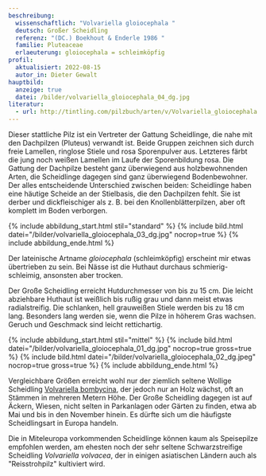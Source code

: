 ```yaml
---
beschreibung:
  wissenschaftlich: "Volvariella gloiocephala "
  deutsch: Großer Scheidling
  referenz: "(DC.) Boekhout & Enderle 1986 "
  familie: Pluteaceae
  erlaeuterung: gloiocephala = schleimköpfig
profil:
  aktualisiert: 2022-08-15
  autor_in: Dieter Gewalt
hauptbild:
  anzeige: true
  datei: /bilder/volvariella_gloiocephala_04_dg.jpg
literatur:
  - url: http://tintling.com/pilzbuch/arten/v/Volvariella_gloiocephala.html
---
```

Dieser stattliche Pilz ist ein Vertreter der Gattung Scheidlinge, die nahe mit den Dachpilzen (Pluteus) verwandt ist. Beide Gruppen zeichnen sich durch freie Lamellen, ringlose Stiele und rosa Sporenpulver aus. Letzteres färbt die jung noch weißen Lamellen im Laufe der Sporenbildung rosa. Die Gattung der Dachpilze besteht ganz überwiegend aus holzbewohnenden Arten, die Scheidlinge dagegen sind ganz überwiegend Bodenbewohner. Der alles entscheidende Unterschied zwischen beiden: Scheidlinge haben eine häutige Scheide an der Stielbasis, die den Dachpilzen fehlt. Sie ist derber und dickfleischiger als z. B. bei den Knollenblätterpilzen, aber oft komplett im Boden verborgen.

{% include abbildung_start.html stil="standard" %}
{% include bild.html datei="/bilder/volvariella_gloiocephala_03_dg.jpg" nocrop=true %}
{% include abbildung_ende.html %}

Der lateinische Artname *gloiocephala* (schleimköpfig) erscheint mir etwas übertrieben zu sein. Bei Nässe ist die Huthaut durchaus schmierig-schleimig, ansonsten aber trocken.

Der Große Scheidling erreicht Hutdurchmesser von bis zu 15 cm. Die leicht abziehbare Huthaut ist weißlich bis rußig grau und dann meist etwas radialstreifig. Die schlanken, hell grauweißen Stiele werden bis zu 18 cm lang. Besonders lang werden sie, wenn die Pilze in höherem Gras wachsen. Geruch und Geschmack sind leicht rettichartig.

{% include abbildung_start.html stil="mittel" %}
{% include bild.html datei="/bilder/volvariella_gloiocephala_01_dg.jpg" nocrop=true gross=true %}
{% include bild.html datei="/bilder/volvariella_gloiocephala_02_dg.jpeg" nocrop=true gross=true %}
{% include abbildung_ende.html %}

Vergleichbare Größen erreicht wohl nur der ziemlich seltene Wollige Scheidling [Volvariella bombycina](/pilze/volvariella-bombycina-wolliger-scheidling), der jedoch nur an Holz wächst, oft an Stämmen in mehreren Metern Höhe. Der Große Scheidling dagegen ist auf Äckern, Wiesen, nicht selten in Parkanlagen oder Gärten zu finden, etwa ab Mai und bis in den November hinein. Es dürfte sich um die häufigste Scheidlingsart in Europa handeln.

Die in Miteleuropa vorkommenden Scheidlinge können kaum als Speisepilze empfohlen werden, am ehesten noch der sehr seltene Schwarzstreifige Scheidling *Volvariella volvacea*, der in einigen asiatischen Ländern auch als "Reisstrohpilz" kultiviert wird.